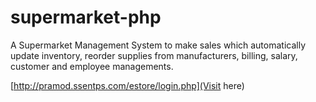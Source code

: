 # supermarket-php
A Supermarket Management System to make sales which automatically update inventory, reorder supplies from manufacturers, billing, salary, customer and employee managements.


[http://pramod.ssentps.com/estore/login.php](Visit here)